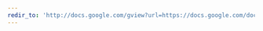 ```yaml
---
redir_to: 'http://docs.google.com/gview?url=https://docs.google.com/document/d/1y9DDzGPw_O46R8Nuwh-7HzU_fyYJ6Ko_YmboOSVXpz8/export?format=pdf&embedded=true&a=bi'
---
```

